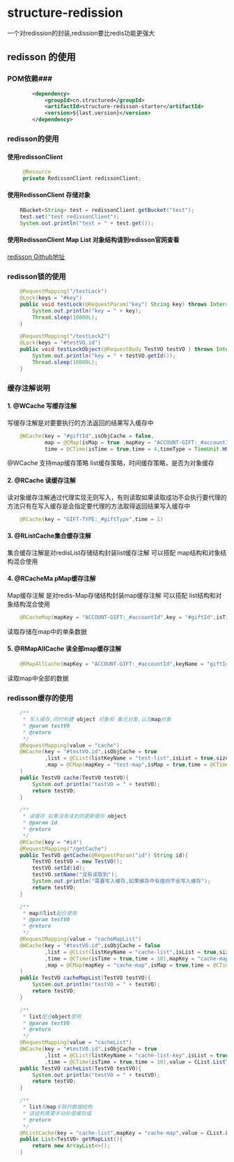 # structure-redission
一个对redission的封装,redission要比redis功能更强大
## redisson 的使用 ##
### POM依赖###
```xml
        <dependency>
            <groupId>cn.structured</groupId>
            <artifactId>structure-redisson-starter</artifactId>
            <version>${last.version}</version>
        </dependency>
```
### redisson的使用 ###
#### 使用redissonClient ####
```java
     @Resource
     private RedissonClient redissonClient;
```
#### 使用RedissonClient 存储对象 ####
```java
    RBucket<String> test = redissonClient.getBucket("test");
    test.set("test redissonClient");
    System.out.println("test = " + test.get());
```
#### 使用RedissonClient Map List 对象结构请到redisson官网查看 ####
[redisson Github地址](https://github.com/redisson/redisson)
### redisson锁的使用 ###
```java
    @RequestMapping("/testLock")
    @Lock(keys = "#key")
    public void testLock(@RequestParam("key") String key) throws InterruptedException {
        System.out.println("key = " + key);
        Thread.sleep(10000L);
    }

    @RequestMapping("/testLock2")
    @Lock(keys = "#testVO.id")
    public void testLockObject(@RequestBody TestVO testVO ) throws InterruptedException {
        System.out.println("key = " + testVO.getId());
        Thread.sleep(10000L);
    }
```
### 缓存注解说明 ###
#### 1.  @WCache 写缓存注解
写缓存注解是对要要执行的方法返回的结果写入缓存中
```java
	@WCache(key = "#giftId",isObjCache = false,
			map = @CMap(isMap = true ,mapKey = "ACCOUNT-GIFT:_#accountId"),
			time = @CTime(isTime = true,time = 4,timeType = TimeUnit.HOURS))
```
@WCache 支持map缓存策略 list缓存策略，时间缓存策略，是否为对象缓存
#### 2.  @RCache 读缓存注解 
读对象缓存注解通过代理实现无则写入，有则读取如果读取成功不会执行要代理的方法只有在写入缓存是会指定要代理的方法取得返回结果写入缓存中

```java
    @RCache(key = "GIFT-TYPE:_#giftType",time = 1)
```
#### 3. @RListCache集合缓存注解 
集合缓存注解是对redisList存储结构封装list缓存注解 可以搭配 map结构和对象结构混合使用
#### 4. @RCacheMa pMap缓存注解 
Map缓存注解 是对redis-Map存储结构封装map缓存注解 可以搭配 list结构和对象结构混合使用
```java
    @RCacheMap(mapKey = "ACCOUNT-GIFT:_#accountId",key = "#giftId",isTime = true,time = 4,timeType = TimeUnit.HOURS)
```
读取存储在map中的单条数据
#### 5.  @RMapAllCache 读全部map缓存注解
```java
    @RMapAllCache(mapKey = "ACCOUNT-GIFT:_#accountId",keyName = "giftId",time = @CTime(isTime = true,time = 4,timeType = TimeUnit.HOURS))
```
读取map中全部的数据
### redisson缓存的使用 ###
```java
    /**
     * 写入缓存,同时构建 object 对象和 集合对象,以及map对象
     * @param testVO
     * @return
     */
    @RequestMapping(value = "cache")
    @WCache(key = "#testVO.id",isObjCache = true
            ,list = @CList(listKeyName = "test-list",isList = true,size = 100,time = @CTime(isTime = true,time = 10))
            ,map = @CMap(mapKey = "test-map",isMap = true,time = @CTime(isTime = true,time = 100))
    )
    public TestVO cache(TestVO testVO){
        System.out.println("testVO = " + testVO);
        return testVO;
    }

    /**
     * 读缓存 如果没有读到则更新缓存 object
     * @param id
     * @return
     */
    @RCache(key = "#id")
    @RequestMapping("/getCache")
    public TestVO getCache(@RequestParam("id") String id){
        TestVO testVO = new TestVO();
        testVO.setId(id);
        testVO.setName("没有读取到");
        System.out.println("需要写入缓存,如果缓存中有值则不会写入缓存");
        return testVO;
    }

    /**
     * map和list配合使用
     * @param testVO
     * @return
     */
    @RequestMapping(value = "cacheMapList")
    @WCache(key = "#testVO.id",isObjCache = false
            ,list = @CList(listKeyName = "cache-list",isList = true,size = 100
            ,time = @CTime(isTime = true,time = 10),mapKey = "cache-map",value = CList.ListType.MAP)
            ,map = @CMap(mapKey = "cache-map",isMap = true,time = @CTime(isTime = true,time = 100))
    )
    public TestVO cacheMapList(TestVO testVO){
        System.out.println("testVO = " + testVO);
        return testVO;
    }

    /**
     * list配合object使用
     * @param testVO
     * @return
     */
    @RequestMapping(value = "cacheList")
    @WCache(key = "#testVO.id",isObjCache = true
            ,list = @CList(listKeyName = "cache-list-key",isList = true,size = 100
            ,time = @CTime(isTime = true,time = 10),value = CList.ListType.KEY))
    public TestVO cacheList(TestVO testVO){
        System.out.println("testVO = " + testVO);
        return testVO;
    }

    /**
     * list和map关联的数据结构
     * 该结构需要手动补偿缓存值
     * @return
     */
    @RListCache(key = "cache-list",mapKey = "cache-map",value = CList.ListType.MAP)
    public List<TestVO> getMapList(){
        return new ArrayList<>();
    }

```

